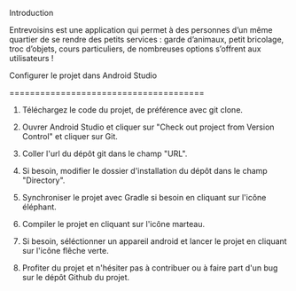 Introduction

Entrevoisins est une application qui permet à des personnes d’un même quartier de se rendre des petits services : garde d’animaux, petit bricolage, troc d’objets, cours particuliers, de nombreuses options s’offrent aux utilisateurs !

Configurer le projet dans Android Studio

======================================

1. Téléchargez le code du projet, de préférence avec git clone.

2. Ouvrer Android Studio et cliquer sur "Check out project from Version Control" et cliquer sur Git.

3. Coller l'url du dépôt git dans le champ "URL".

4. Si besoin, modifier le dossier d'installation du dépôt dans le champ "Directory".


5. Synchroniser le projet avec Gradle si besoin en cliquant sur l'icône éléphant.

6. Compiler le projet en cliquant sur l'icône marteau.

7. Si besoin, séléctionner un appareil android et lancer le projet en cliquant sur l'icône flêche verte.


8. Profiter du projet et n'hésiter pas à contribuer ou à faire part d'un bug sur le dépôt Github du projet.

